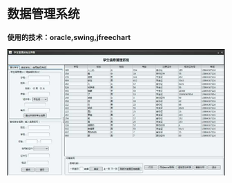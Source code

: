 # 数据管理系统
### 使用的技术：oracle,swing,jfreechart
![展示图片](https://github.com/vicotorz/StudentManagement/blob/master/show.jpg)
